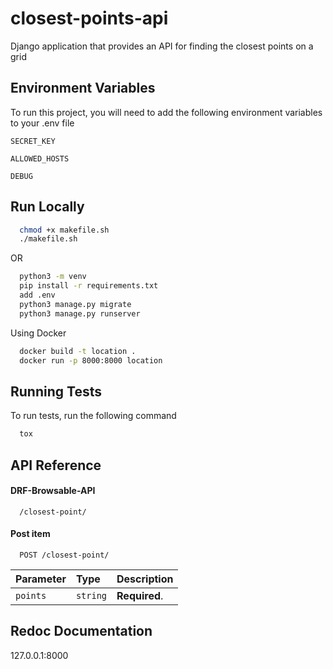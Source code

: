 # closest-points-api
Django application that provides an API for finding the closest points on a grid


## Environment Variables

To run this project, you will need to add the following environment variables to your .env file

`SECRET_KEY` 

`ALLOWED_HOSTS` 

`DEBUG` 

## Run Locally
```bash
  chmod +x makefile.sh
  ./makefile.sh
```
OR
```bash
  python3 -m venv 
  pip install -r requirements.txt
  add .env
  python3 manage.py migrate
  python3 manage.py runserver
```
Using Docker

```bash
  docker build -t location .
  docker run -p 8000:8000 location

```
## Running Tests

To run tests, run the following command

```bash
  tox
```

## API Reference

#### DRF-Browsable-API

```http
  /closest-point/
```
#### Post item

```http
  POST /closest-point/
```

| Parameter | Type     | Description                       |
| :-------- | :------- | :-------------------------------- |
| `points`      | `string` | **Required**.|

## Redoc Documentation

127.0.0.1:8000

